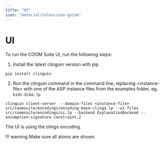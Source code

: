 ```yaml
---
title: "UI"
icon: "material/television-guide"
---
```


# UI

To run the COOM Suite UI, run the following steps:

1. Install the latest clinguin version with pip

```console
pip install clinguin
```

2. Run the clinguin command in the command line, replacing <instance-file\> with one of the ASP instance files from the examples folder, eg. `kids-bike.lp`

```console
clinguin client-server  --domain-files <instance-file> src/coomsuite/encodings/encoding-base-clingo.lp --ui-files src/coomsuite/encodings/ui.lp --backend ExplanationBackend --assumption-signature constraint,2
```

The UI is using the clingo encoding.

!!! warning
    Make sure all atoms are shown.
